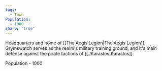 ```yaml
---
tags:
  - Town
Population:
  - 1000
share: "true"
---
```


Headquarters and home of [[The Aegis Legion|The Aegis Legion]]. Grymswatch serves as the realm's military training ground, and it's main defense against the pirate factions of [[./Karastos|Karastos]]. 

Population - 1000